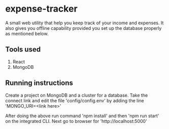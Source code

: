 # expense-tracker
A small web utility that help you keep track of your income and expenses. It also gives you offline capability provided you set up the database properly as mentioned below.
## Tools used
1. React
2. MongoDB
## Running instructions
Create a project on MongoDB and a cluster for a database. Take the connect link and edit the file 'config/config.env' by adding the line 'MONGO_URI=\<link here\>'

After doing the above run command 'npm install' and then 'npm run start' on the integrated CLI. Next go to browser for 'http://localhost:5000'
